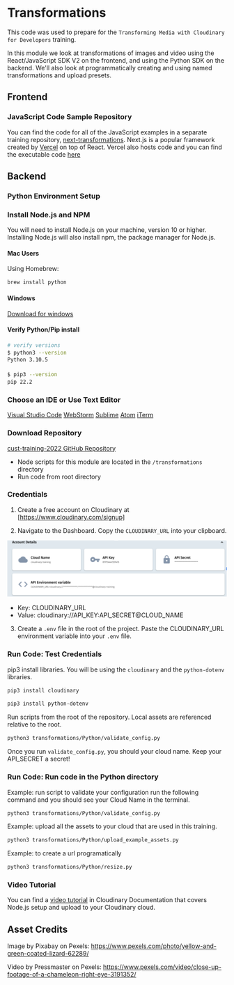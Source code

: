 # Transformations

This code was used to prepare for the `Transforming Media with Cloudinary for Developers` training.


In this module we look at transformations of images and video using the React/JavaScript SDK V2 on the frontend, and using the Python SDK on the backend. We'll also look at programmatically creating and using named transformations and upload presets. 

## Frontend
### JavaScript Code Sample Repository

You can find the code for all of  the JavaScript examples in a separate training repository, [next-transformations](https://github.com/cloudinary-training/next-transformations).  Next.js is a popular framework created by [Vercel](https://vercel.com/) on top of React.  Vercel also hosts code and you can find the executable code [here](https://next-transformations.vercel.app/)

## Backend
### Python Environment Setup

### Install Node.js and NPM
You will need to install Node.js on your machine, version 10 or higher.
 Installing Node.js will also install npm, the package manager for Node.js.

#### Mac Users
Using Homebrew:

```bash
brew install python
```

#### Windows
[Download for windows](https://nodejs.org/en/download/)

#### Verify Python/Pip install

```bash
# verify versions
$ python3 --version
Python 3.10.5

$ pip3 --version
pip 22.2
```

### Choose an IDE or Use Text Editor

[Visual Studio Code](https://code.visualstudio.com/download)
[WebStorm](https://www.jetbrains.com/webstorm/)
[Sublime](https://www.sublimetext.com/)
[Atom](https://atom.io/)
[iTerm](https://iterm2.com/)

### Download Repository

[cust-training-2022 GitHub Repository](https://github.com/cloudinary-training/cust-training-2022)

- Node scripts for this module are located in the  `/transformations` directory
- Run code from root directory 

### Credentials

1. Create a free account on Cloudinary at [https://www.cloudinary.com/signup]

2. Navigate to the Dashboard. Copy the `CLOUDINARY_URL` into your clipboard.

![Dashboard](../assets/env_variable.png)

- Key: CLOUDINARY_URL
- Value: cloudinary://API_KEY:API_SECRET@CLOUD_NAME


3. Create a `.env` file in the root of the project. Paste the CLOUDINARY_URL environment variable into your `.env` file.

### Run Code: Test Credentials

pip3 install libraries. You will be using the `cloudinary` and the `python-dotenv` libraries.

```bash
pip3 install cloudinary
```

```bash
pip3 install python-dotenv
```
Run scripts from the root of the repository.  Local assets are referenced relative to the root.

```bash
python3 transformations/Python/validate_config.py
```
Once you run `validate_config.py`, you should your cloud name. Keep your API_SECRET a secret!


### Run Code: Run code in the Python directory
Example: run script to validate your configuration run the following command and you should see your Cloud Name in the terminal.

```bash
python3 transformations/Python/validate_config.py
```

Example: upload all the assets to your cloud that are used in this training.

```bash
python3 transformations/Python/upload_example_assets.py
```

Example: to create a url programatically

```bash
python3 transformations/Python/resize.py
```

### Video Tutorial
You can find a [video tutorial](https://cloudinary.com/documentation/upload_programmatically_tutorial) in Cloudinary Documentation that covers Node.js setup and upload to your Cloudinary cloud.


## Asset Credits

Image by Pixabay on Pexels: https://www.pexels.com/photo/yellow-and-green-coated-lizard-62289/

Video by Pressmaster on Pexels: https://www.pexels.com/video/close-up-footage-of-a-chameleon-right-eye-3191352/